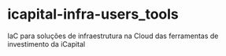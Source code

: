 # icapital-infra-users_tools
IaC para soluções de infraestrutura na Cloud das ferramentas de investimento da iCapital
